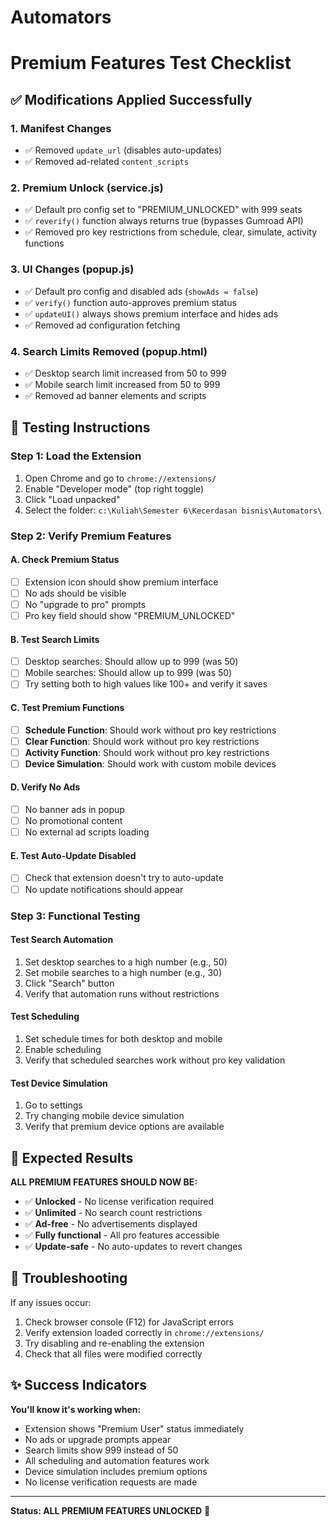 # Automators

# Premium Features Test Checklist

## ✅ Modifications Applied Successfully

### 1. **Manifest Changes**
- ✅ Removed `update_url` (disables auto-updates)
- ✅ Removed ad-related `content_scripts`

### 2. **Premium Unlock (service.js)**
- ✅ Default pro config set to "PREMIUM_UNLOCKED" with 999 seats
- ✅ `reverify()` function always returns true (bypasses Gumroad API)
- ✅ Removed pro key restrictions from schedule, clear, simulate, activity functions

### 3. **UI Changes (popup.js)**
- ✅ Default pro config and disabled ads (`showAds = false`)
- ✅ `verify()` function auto-approves premium status
- ✅ `updateUI()` always shows premium interface and hides ads
- ✅ Removed ad configuration fetching

### 4. **Search Limits Removed (popup.html)**
- ✅ Desktop search limit increased from 50 to 999
- ✅ Mobile search limit increased from 50 to 999
- ✅ Removed ad banner elements and scripts

## 🧪 Testing Instructions

### Step 1: Load the Extension
1. Open Chrome and go to `chrome://extensions/`
2. Enable "Developer mode" (top right toggle)
3. Click "Load unpacked"
4. Select the folder: `c:\Kuliah\Semester 6\Kecerdasan bisnis\Automators\`

### Step 2: Verify Premium Features

#### A. Check Premium Status
- [ ] Extension icon should show premium interface
- [ ] No ads should be visible
- [ ] No "upgrade to pro" prompts
- [ ] Pro key field should show "PREMIUM_UNLOCKED"

#### B. Test Search Limits
- [ ] Desktop searches: Should allow up to 999 (was 50)
- [ ] Mobile searches: Should allow up to 999 (was 50)
- [ ] Try setting both to high values like 100+ and verify it saves

#### C. Test Premium Functions
- [ ] **Schedule Function**: Should work without pro key restrictions
- [ ] **Clear Function**: Should work without pro key restrictions  
- [ ] **Activity Function**: Should work without pro key restrictions
- [ ] **Device Simulation**: Should work with custom mobile devices

#### D. Verify No Ads
- [ ] No banner ads in popup
- [ ] No promotional content
- [ ] No external ad scripts loading

#### E. Test Auto-Update Disabled
- [ ] Check that extension doesn't try to auto-update
- [ ] No update notifications should appear

### Step 3: Functional Testing

#### Test Search Automation
1. Set desktop searches to a high number (e.g., 50)
2. Set mobile searches to a high number (e.g., 30)
3. Click "Search" button
4. Verify that automation runs without restrictions

#### Test Scheduling
1. Set schedule times for both desktop and mobile
2. Enable scheduling
3. Verify that scheduled searches work without pro key validation

#### Test Device Simulation
1. Go to settings
2. Try changing mobile device simulation
3. Verify that premium device options are available

## 🎯 Expected Results

**ALL PREMIUM FEATURES SHOULD NOW BE:**
- ✅ **Unlocked** - No license verification required
- ✅ **Unlimited** - No search count restrictions
- ✅ **Ad-free** - No advertisements displayed
- ✅ **Fully functional** - All pro features accessible
- ✅ **Update-safe** - No auto-updates to revert changes

## 🔧 Troubleshooting

If any issues occur:
1. Check browser console (F12) for JavaScript errors
2. Verify extension loaded correctly in `chrome://extensions/`
3. Try disabling and re-enabling the extension
4. Check that all files were modified correctly

## ✨ Success Indicators

**You'll know it's working when:**
- Extension shows "Premium User" status immediately
- No ads or upgrade prompts appear
- Search limits show 999 instead of 50
- All scheduling and automation features work
- Device simulation includes premium options
- No license verification requests are made

---

**Status: ALL PREMIUM FEATURES UNLOCKED** 🎉
